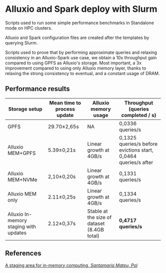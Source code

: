 # Alluxio and Spark deploy with Slurm

Scripts used to run some simple performance benchmarks in Standalone mode on HPC clusters.

Alluxio and Spark configuration files are created after the templates by querying Slurm.


Scripts used to prove that by performing approximate queries and relaxing consistency in an Alluxio-Spark use case, we obtain a 10x throughput gain compared to using GPFS as Alluxio's storage. Most important, a 3x improvement compared to using only Alluxio memory layer, thanks to relaxing the strong consistency to eventual, and a constant usage of DRAM.
 

## Performance results

Storage setup | Mean time to process update | Alluxio memory usage | Throughput (queries completed / s)
|---|---|---|---|
|GPFS|29.70±2,65s|NA | 0,0336 queries/s
|Alluxio MEM+GPFS|5.39±0,21s| Linear growth at 4GB/s| 0,1325 queries/s before evictions start, 0,0464 queries/s after
|Alluxio MEM+NVMe|2,10±0,20s| Linear growth at 4GB/s| 0,1331 queries/s
|Alluxio MEM only|2.11±0,25s| Linear growth at 4GB/s| 0,1334 queries/s
|Alluxio In-memory staging with updates|2.12±0,37s| Stable at the size of dataset (8.4GB total)| **0,4717 queries/s**

## References

[A staging area for in-memory computing, *Santamaria Mateu, Pol*](https://hdl.handle.net/10609/83667 "A staging area for in-memory computing")

